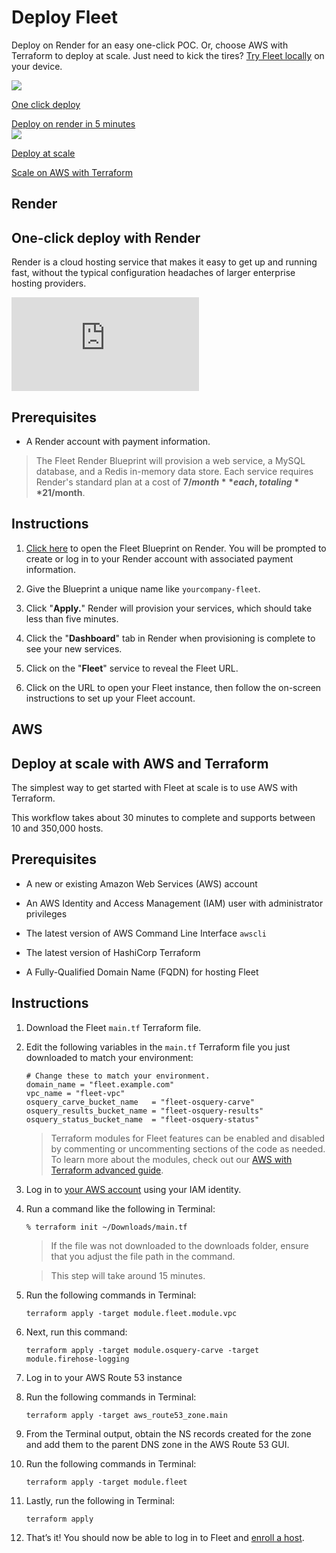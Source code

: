 # Deploy Fleet

Deploy on Render for an easy one-click POC. Or, choose AWS with Terraform to deploy at scale. Just need to kick the tires? [Try Fleet locally](https://fleetdm.com/try-fleet) on your device.

<div purpose="deploying-guide-buttons" class="d-flex flex-md-row flex-column">
    <a href="#render">
        <div>
            <img src="/images/docs/render-logo-147x80@2x.png">
            <p>One click deploy</p>
            <span>Deploy on render in 5 minutes</span>
        </div>
    </a>
    <a href="#aws">
        <div>
        <img src="/images/docs/aws-logo-133x80@2x.png">
        <p>Deploy at scale</p>
        <span>Scale on AWS with Terraform</span>
        </div>
    </a>
</div>


<h2 class="d-none markdown-heading">Render</h2>
<h2 id="render">One-click deploy with Render</h2>


Render is a cloud hosting service that makes it easy to get up and running fast, without the typical configuration headaches of larger enterprise hosting providers.

<div purpose="embedded-content">
   <iframe src="https://www.youtube.com/embed/hly0tAOqveA?rel=0" frameborder="0" allowfullscreen></iframe>
</div>


<h2>Prerequisites</h2>

- A Render account with payment information.

>The Fleet Render Blueprint will provision a web service, a MySQL database, and a Redis in-memory data store. Each service requires Render's standard plan at a cost of **$7/month** each, totaling **$21/month**.


<h2>Instructions</h2>

1. [Click here](https://render.com/deploy?repo=https://github.com/fleetdm/fleet) to open the Fleet Blueprint on Render. You will be prompted to create or log in to your Render account with associated payment information.

2. Give the Blueprint a unique name like `yourcompany-fleet`.

3. Click "**Apply.**" Render will provision your services, which should take less than five minutes. 

4. Click the "**Dashboard**" tab in Render when provisioning is complete to see your new services. 

5. Click on the "**Fleet**" service to reveal the Fleet URL.

6. Click on the URL to open your Fleet instance, then follow the on-screen instructions to set up your Fleet account.


<h2 class="d-none markdown-heading">AWS</h2>
<h2 id="aws">Deploy at scale with AWS and Terraform</h2>

The simplest way to get started with Fleet at scale is to use AWS with Terraform.

This workflow takes about 30 minutes to complete and supports between 10 and 350,000 hosts.

<h2>Prerequisites</h2>

- A new or existing Amazon Web Services (AWS) account

- An AWS Identity and Access Management (IAM) user with administrator privileges

- The latest version of AWS Command Line Interface `awscli`

- The latest version of HashiCorp Terraform

- A Fully-Qualified Domain Name (FQDN) for hosting Fleet

<h2>Instructions</h2>

1. Download the Fleet `main.tf` Terraform file.

2. Edit the following variables in the `main.tf` Terraform file you just downloaded to match your environment:
    
    ```
    # Change these to match your environment.
    domain_name = "fleet.example.com"
    vpc_name = "fleet-vpc"
    osquery_carve_bucket_name   = "fleet-osquery-carve"
    osquery_results_bucket_name = "fleet-osquery-results"
    osquery_status_bucket_name  = "fleet-osquery-status"
    ```

    > Terraform modules for Fleet features can be enabled and disabled by commenting or uncommenting sections of the code as needed. To learn more about the modules, check out our [AWS with Terraform advanced guide](TODO).

3. Log in to [your AWS account](TODO) using your IAM identity.

4. Run a command like the following in Terminal:
    
    ```
    % terraform init ~/Downloads/main.tf
    ```

    > If the file was not downloaded to the downloads folder, ensure that you adjust the file path in the command.

    > This step will take around 15 minutes.

5. Run the following commands in Terminal:

    ```
    terraform apply -target module.fleet.module.vpc
    ```

6. Next, run this command:
    
    ```
    terraform apply -target module.osquery-carve -target module.firehose-logging
    ```

7. Log in to your AWS Route 53 instance

8. Run the following commands in Terminal:
    ```
    terraform apply -target aws_route53_zone.main
    ```

9. From the Terminal output, obtain the NS records created for the zone and add them to the parent DNS zone in the AWS Route 53 GUI.

10. Run the following commands in Terminal:
    
    ```
    terraform apply -target module.fleet
    ```

11. Lastly, run the following in Terminal:
    
    ```
    terraform apply
    ```

12. That’s it! You should now be able to log in to Fleet and [enroll a host](https://fleetdm.com/docs/using-fleet/enroll-hosts).

<meta name="pageOrderInSection" value="1">